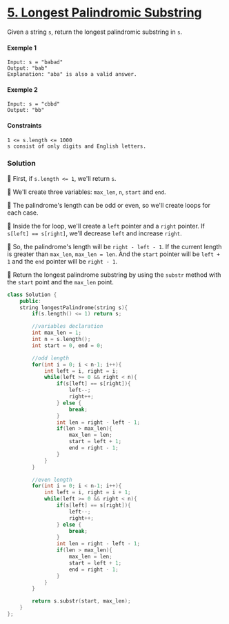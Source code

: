 # [5. Longest Palindromic Substring](https://leetcode.com/problems/longest-palindromic-substring/)

Given a string `s`, return the longest palindromic substring in `s`.

#### Exemple 1

```
Input: s = "babad"
Output: "bab"
Explanation: "aba" is also a valid answer.
```

#### Exemple 2

```
Input: s = "cbbd"
Output: "bb"
```

#### Constraints

```
1 <= s.length <= 1000
s consist of only digits and English letters.
```

### Solution

📌 First, if `s.length <= 1`, we'll return `s`.

📌 We'll create three variables: `max_len`, `n`, `start` and `end`.

📌 The palindrome's length can be odd or even, so we'll create loops for each case.

📌 Inside the for loop, we'll create a `left` pointer and a `right` pointer. If `s[left] == s[right]`, we'll decrease `left` and increase `right`.

📌 So, the palindrome's length will be `right - left - 1`. If the current length is greater than `max_len`, `max_len = len`. And the `start` pointer will be `left + 1` and the `end` pointer will be `right - 1`.

📌 Return the longest palindrome substring by using the `substr` method with the `start` point and the `max_len` point.

```cpp
class Solution {
    public:
    string longestPalindrome(string s){
        if(s.length() <= 1) return s;

        //variables declaration
        int max_len = 1;
        int n = s.length();
        int start = 0, end = 0;

        //odd length
        for(int i = 0; i < n-1; i++){
            int left = i, right = i;
            while(left >= 0 && right < n){
                if(s[left] == s[right]){
                    left--;
                    right++;
                } else {
                    break;
                }
                int len = right - left - 1;
                if(len > max_len){
                    max_len = len;
                    start = left + 1;
                    end = right - 1;
                }
            }
        }

        //even length
        for(int i = 0; i < n-1; i++){
            int left = i, right = i + 1;
            while(left >= 0 && right < n){
                if(s[left] == s[right]){
                    left--;
                    right++;
                } else {
                    break;
                }
                int len = right - left - 1;
                if(len > max_len){
                    max_len = len;
                    start = left + 1;
                    end = right - 1;
                }
            }
        }

        return s.substr(start, max_len);
    }
};
```
